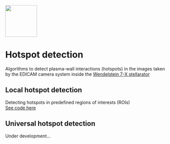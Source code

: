 <img src="https://github.com/szmate00/hotspot_detection/blob/master/figures/ek-fpl_logok.png" height="100" />


# Hotspot detection
Algorithms to detect plasma-wall interactions (hotspots) in the images taken by the EDICAM camera system inside the [Wendelstein 7-X stellarator](https://www.ipp.mpg.de/w7x)

## Local hotspot detection
Detecting hotspots in predefined regions of interests (ROIs)<br>
[See code here](https://github.com/szmate00/hotspot_detection/blob/master/local_detection/hotspot_detect_roi.py)
## Universal hotspot detection
Under development...

